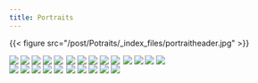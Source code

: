 ```yaml
---
title: Portraits
---
```

{{< figure src="/post/Potraits/_index_files/portraitheader.jpg" >}}

<html>
<style>
#gallery {
   line-height:0;
   -webkit-column-count:5; /* split it into 5 columns */
   -webkit-column-gap:5px; /* give it a 5px gap between columns */
   -moz-column-count:5;
   -moz-column-gap:5px;
   column-count:5;
   column-gap:5px;
}

#gallery img {
   width: 100% !important;
   height: auto !important;
   margin-bottom:5px; /* to match column gap */
}


@media (max-width: 1200px) {
   #gallery {
    -moz-column-count:    4;
    -webkit-column-count: 4;
    column-count:         4;
   }
}

@media (max-width: 1000px) {
   #gallery {
    -moz-column-count:    3;
    -webkit-column-count: 3;
    column-count:         3;
   }
}

@media (max-width: 800px) {
   #gallery {
    -moz-column-count:    2;
    -webkit-column-count: 2;
    column-count:         2;
   }
}

@media (max-width: 400px) {
   #gallery {
    -moz-column-count:    1;
    -webkit-column-count: 1;
    column-count:         1;
   }
}
</style>
</html>

<html lang="en">
 <head>
  <meta charset="utf-8">
  
  <title>Image Gallery</title>
  <meta name="description" content="Responsive Image Gallery">
  <meta name="author" content="Tim Wells">
  
  <style type="text/css">
  </style>
</head>
<body>
<div id="gallery">
  
   <img src="/post/_index_files/portraitheader.jpg">
   <img src="/post/Potraits/_index_files/p1.jpg">
   <img src="/post/Potraits/_index_files/p2.jpg">
   <img src="/post/_index_files/p3.jpg">
   <img src="/post/_index_files/p4.jpg">
   <img src="/post/_index_files/portraitheader.jpg">
   <img src="/post/_index_files/portraitheader.jpg">
   <img src="/post/_index_files/portraitheader.jpg">
   <img src="/post/_index_files/portraitheader.jpg">
   <img src="/post/_index_files/portraitheader.jpg">
   <img src="/post/_index_files/portraitheader.jpg">
   <img src="/post/_index_files/portraitheader.jpg">
   <img src="/post/_index_files/portraitheader.jpg">
   <img src="/post/_index_files/portraitheader.jpg">
   <img src="/post/_index_files/portraitheader.jpg">
   <img src="/post/_index_files/portraitheader.jpg">
   <img src="/post/_index_files/portraitheader.jpg">
   <img src="/post/_index_files/portraitheader.jpg">
   <img src="/post/_index_files/portraitheader.jpg">
   <img src="/post/_index_files/portraitheader.jpg">
   <img src="/post/_index_files/portraitheader.jpg">
   <img src="/post/_index_files/portraitheader.jpg">
   <img src="/post/_index_files/portraitheader.jpg">
   <img src="/post/_index_files/portraitheader.jpg">
  
  </div>
 
 </body>
</html>
